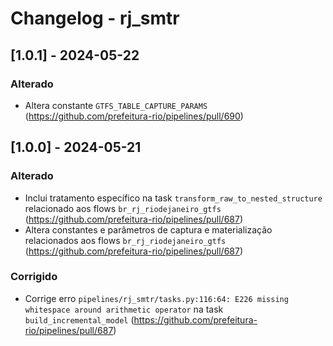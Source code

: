 # Changelog - rj_smtr

## [1.0.1] - 2024-05-22

### Alterado

- Altera constante `GTFS_TABLE_CAPTURE_PARAMS` (https://github.com/prefeitura-rio/pipelines/pull/690)

## [1.0.0] - 2024-05-21

### Alterado

- Inclui tratamento específico na task `transform_raw_to_nested_structure` relacionado aos flows `br_rj_riodejaneiro_gtfs` (https://github.com/prefeitura-rio/pipelines/pull/687)
- Altera constantes e parâmetros de captura e materialização relacionados aos flows `br_rj_riodejaneiro_gtfs` (https://github.com/prefeitura-rio/pipelines/pull/687)

### Corrigido

- Corrige erro `pipelines/rj_smtr/tasks.py:116:64: E226 missing whitespace around arithmetic operator` na task `build_incremental_model` (https://github.com/prefeitura-rio/pipelines/pull/687)